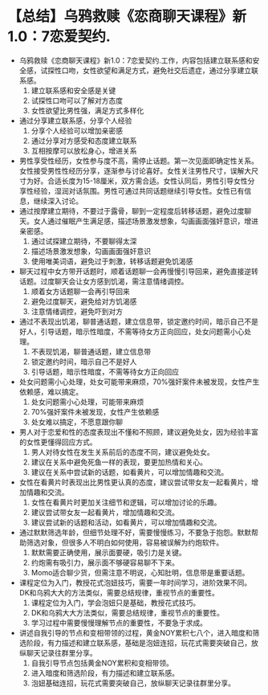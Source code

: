 # 【总结】乌鸦救赎《恋商聊天课程》新1.0：7恋爱契约.

-   乌鸦救赎《恋商聊天课程》新1.0：7恋爱契约.工作，内容包括建立联系感和安全感，试探性口吻，女性欲望和满足方式，避免社交后遗症，通过分享建立联系感。
    1.  建立联系感和安全感是关键
    2.  试探性口吻可以了解对方态度
    3.  女性欲望比男性强，满足方式多样化
-   通过分享建立联系感，分享个人经验
    1.  分享个人经验可以增加亲密感
    2.  通过分享对方感受和态度建立联系
    3.  互相按摩可以放松身心，增进关系
-   男性享受性经历，女性参与度不高，需停止话题。第一次见面即确定性关系。女性接受男性性经历分享，逐渐参与讨论喜好。女性关注男性尺寸，误解大尺寸为好。合适长度为15-18厘米，双方需合适。女性认同后，男性引导女性分享性经验，湿润对话氛围。男性可通过共同话题继续引导女性。女性已有信息，继续深入讨论。
-   通过按摩建立期待，不要过于露骨，聊到一定程度后转移话题，避免过度聊天。女人通过催眠产生满足感，描述场景激发想象，勾画画面强奸意识，增进亲密感。
    1.  通过试探建立期待，不要聊得太深
    2.  描述场景激发想象，勾画画面强奸意识
    3.  使用唯美词语，避免过于刺激，转移话题避免饥渴感
-   聊天过程中女方带开话题时，顺着话题聊一会再慢慢引导回来，避免直接逆转话题。过度聊天会让女方感到饥渴，需注意情绪调控。
    1.  顺着女方话题聊一会再引导回来
    2.  避免过度聊天，避免给对方饥渴感
    3.  注意情绪调控，避免吓到对方
-   通过不表现出饥渴，聊普通话题，建立信息带，锁定邀约时间，暗示自己不是好人，引导话题，暗示性暗度，不需等待女方正向回应，处女问题需小心处理。
    1.  不表现饥渴，聊普通话题，建立信息带
    2.  锁定邀约时间，暗示自己不是好人
    3.  引导话题，暗示性暗度，不需等待女方正向回应
-   处女问题需小心处理，处女可能带来麻烦，70%强奸案件未被发现，女性产生依赖感，难以搞定。
    1.  处女问题需小心处理，可能带来麻烦
    2.  70%强奸案件未被发现，女性产生依赖感
    3.  处女难以搞定，不愿意跟你聊
-   男人对于恋爱和性的态度表现出不懂和不照顾，建议避免处女，因为经验丰富的女性更懂得回应方式。
    1.  男人对待女性在发生关系前后的态度不同，建议避免处女。
    2.  建议在关系中避免死鱼一样的表现，要更加热情和关心。
    3.  建议在关系中尝试新的话题，如看黄片，可以增加情趣和交流。
-   女性在看黄片时表现出比男性更认真的态度，建议尝试带女友一起看黄片，增加情趣和交流。
    1.  女性在看黄片时更加关注细节和逻辑，可以增加讨论的乐趣。
    2.  建议尝试带女友一起看黄片，增加情趣和交流。
    3.  建议尝试新的话题和活动，如看黄片，可以增加情趣和交流。
-   通过默默筛选年龄，但细节处理不好，需要慢慢练习，不要急于抱怨。默默帮助筛选对象，但很多人不明白如何使用，容易被误解为约炮软件。
    1.  默默需要正确使用，展示面要硬，吸引力是关键。
    2.  约炮需有吸引力，展示面不够硬容易聊不下来。
    3.  Momo适合聊少货，但需注意不明说，心知肚明，信息带是重要话题。
-   课程定位为入门，教授花式泡妞技巧，需要一年时间学习，进阶效果不同。DK和乌鸦大大的方法类似，需要总结规律，重视节点的重要性。
    1.  课程定位为入门，学会泡妞只是基础，教授花式技巧。
    2.  DK和乌鸦大大方法类似，需要总结规律，重视节点的重要性。
    3.  学习过程中需要慢慢理解节点的重要性，不要急于求成。
-   讲述自我引导的节点和变相带领的过程，黄金NOY累积七八个，进入暗度和筛选阶段，有力描述和建立联系感，基础是泡妞连招，玩花式需要突破自己，放纵聊天记录往群里分享。
    1.  自我引导节点包括黄金NOY累积和变相带领。
    2.  进入暗度和筛选阶段，有力描述和建立联系感。
    3.  泡妞基础连招，玩花式需要突破自己，放纵聊天记录往群里分享。
